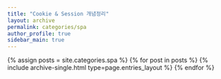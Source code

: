 ```yaml
---
title: "Cookie & Session 개념정리"
layout: archive
permalink: categories/spa
author_profile: true
sidebar_main: true
---
```


{% assign posts = site.categories.spa %}
{% for post in posts %} {% include archive-single.html type=page.entries_layout %} {% endfor %}
